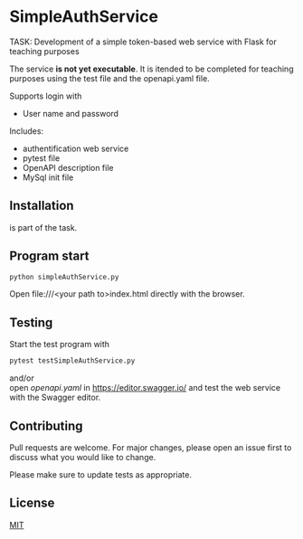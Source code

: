 # SimpleAuthService
<p>TASK: Development of a simple token-based web service with Flask for teaching purposes</p>

<p>The service <b>is not yet executable</b>. It is itended to be completed for teaching purposes using the test file and the openapi.yaml file.</p>

Supports login with 
<ul>
<li>User name and password</li>
</ul>

Includes:
<ul>
<li>authentification web service</li>
<li>pytest file</li>
<li>OpenAPI description file</li>
<li>MySql init file</li>
</ul>

## Installation

is part of the task.

## Program start

```bash
python simpleAuthService.py
```

Open file:///&lt;your path to&gt;index.html directly with the browser.

## Testing

Start the test program with 
```bash
pytest testSimpleAuthService.py
```
and/or <br>
open <i>openapi.yaml</i> in https://editor.swagger.io/ and test the web service with the Swagger editor.

## Contributing

Pull requests are welcome. For major changes, please open an issue first
to discuss what you would like to change.

Please make sure to update tests as appropriate.

## License

[MIT](https://choosealicense.com/licenses/mit/)